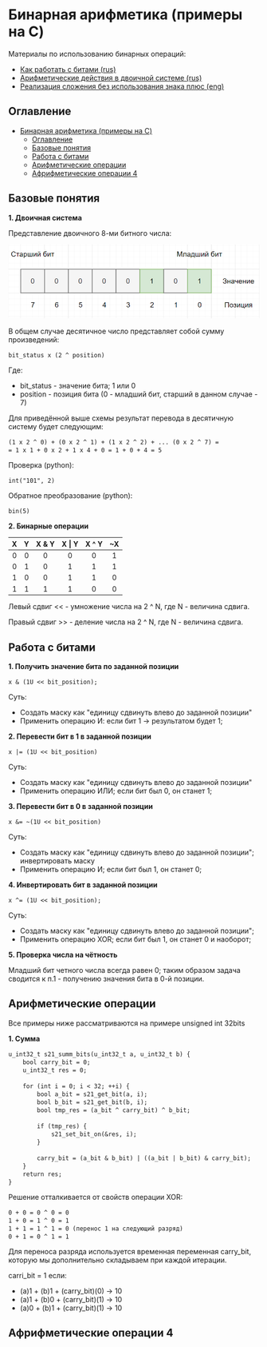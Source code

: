 # Бинарная арифметика (примеры на C)

Материалы по использованию бинарных операций:
- [Как работать с битами (rus)](https://www.youtube.com/watch?v=qewavPO6jcA) 
- [Арифметические действия в двоичной системе (rus)](https://www.youtube.com/watch?v=x92pfbuxhqY)
- [Реализация сложения без использования знака плюс (eng)](https://www.youtube.com/watch?v=qq64FrA2UXQ)

## Оглавление
- [Бинарная арифметика (примеры на C)](#бинарная-арифметика-примеры-на-c)
  - [Оглавление](#оглавление)
  - [Базовые понятия](#базовые-понятия)
  - [Работа с битами](#работа-с-битами)
  - [Арифметические операции](#арифметические-операции)
  - [Африфметические операции 4](#африфметические-операции-4)

## Базовые понятия

**1. Двоичная система**

Представление двоичного 8-ми битного числа:

![basic_binary_scheme][basic_binary_scheme]

[basic_binary_scheme]: ./img/01.01_binary_representation.PNG "basic binary scheme"

В общем случае десятичное число представляет собой сумму произведений:

```
bit_status x (2 ^ position)
```

Где:
* bit_status - значение бита; 1 или 0
* position - позиция бита (0 - младший бит, старший в данном случае - 7)

Для приведённой выше схемы результат перевода в десятичную систему будет следующим:

```
(1 x 2 ^ 0) + (0 x 2 ^ 1) + (1 x 2 ^ 2) + ... (0 x 2 ^ 7) =
= 1 x 1 + 0 x 2 + 1 x 4 + 0 = 1 + 0 + 4 = 5
```

Проверка (python):

```
int("101", 2)
```

Обратное преобразование (python):

```
bin(5)
```

**2. Бинарные операции**

X|Y|X & Y|X \| Y|X ^ Y|~X 
|:-:|:-:|:-:|:-:|:-:|:-:|
|0|0|0|0|0|1|
|0|1|0|1|1|1|
|1|0|0|1|1|0|
|1|1|1|1|0|0|

Левый сдвиг << - умножение числа на 2 ^ N, где N - величина сдвига.

Правый сдвиг >> - деление числа на 2 ^ N, где N - величина сдвига.


## Работа с битами

**1. Получить значение бита по заданной позиции**

```
x & (1U << bit_position);
```

Суть:
- Создать маску как "единицу сдвинуть влево до заданной позиции"
- Применить операцию И: если бит 1 -> результатом будет 1;

**2. Перевести бит в 1 в заданной позиции**

```
x |= (1U << bit_position)
```

Суть:
- Создать маску как "единицу сдвинуть влево до заданной позиции"
- Применить операцию ИЛИ; если бит был 0, он станет 1; 

**3. Перевести бит в 0 в заданной позиции**

```
x &= ~(1U << bit_position)
```

Суть:
- Создать маску как "единицу сдвинуть влево до заданной позиции"; инвертировать маску
- Применить операцию И; если бит был 1, он станет 0; 

**4. Инвертировать бит в заданной позиции**

```
x ^= (1U << bit_position);
```

Суть:
- Создать маску как "единицу сдвинуть влево до заданной позиции"; 
- Применить операцию XOR; если бит был 1, он станет 0 и наоборот;

**5. Проверка числа на чётность**

Младший бит четного числа всегда равен 0; таким образом задача сводится к п.1 - получению значения бита в 0-й позиции.


## Арифметические операции 

Все примеры ниже рассматриваются на примере unsigned int 32bits

**1. Сумма**

```
u_int32_t s21_summ_bits(u_int32_t a, u_int32_t b) {
    bool carry_bit = 0;
    u_int32_t res = 0;

    for (int i = 0; i < 32; ++i) {
        bool a_bit = s21_get_bit(a, i);
        bool b_bit = s21_get_bit(b, i);
        bool tmp_res = (a_bit ^ carry_bit) ^ b_bit;

        if (tmp_res) {
            s21_set_bit_on(&res, i);
        } 
        
        carry_bit = (a_bit & b_bit) | ((a_bit | b_bit) & carry_bit);
    }
    return res;
}
```

Решение отталкивается от свойств операции XOR:
```
0 + 0 = 0 ^ 0 = 0
1 + 0 = 1 ^ 0 = 1
1 + 1 = 1 ^ 1 = 0 (перенос 1 на следующий разряд)
0 + 1 = 0 ^ 1 = 1
```

Для переноса разряда используется временная переменная carry_bit, которую мы дополнительно складываем при каждой итерации.

carri_bit = 1 если:
* (a)1 + (b)1 + (carry_bit)(0) -> 10
* (a)1 + (b)0 + (carry_bit)(1) -> 10
* (a)0 + (b)1 + (carry_bit)(1) -> 10


## Африфметические операции 4

